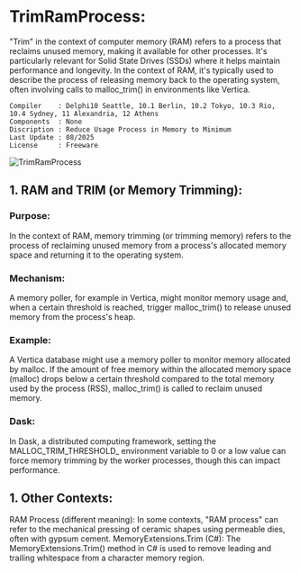# TrimRamProcess:

"Trim" in the context of computer memory (RAM) refers to a process that reclaims unused memory, making it available for other processes. It's particularly relevant for Solid State Drives (SSDs) where it helps maintain performance and longevity. In the context of RAM, it's typically used to describe the process of releasing memory back to the operating system, often involving calls to malloc_trim() in environments like Vertica. 

```
Compiler    : Delphi10 Seattle, 10.1 Berlin, 10.2 Tokyo, 10.3 Rio, 10.4 Sydney, 11 Alexandria, 12 Athens
Components  : None
Discription : Reduce Usage Process in Memory to Minimum
Last Update : 08/2025
License     : Freeware
```


![TrimRamProcess](https://github.com/user-attachments/assets/e1c22ca5-7f66-448a-a58f-d347d5e2bf9f)


## 1. RAM and TRIM (or Memory Trimming):

### Purpose:
In the context of RAM, memory trimming (or trimming memory) refers to the process of reclaiming unused memory from a process's allocated memory space and returning it to the operating system.

### Mechanism:
A memory poller, for example in Vertica, might monitor memory usage and, when a certain threshold is reached, trigger malloc_trim() to release unused memory from the process's heap.

### Example:
A Vertica database might use a memory poller to monitor memory allocated by malloc. If the amount of free memory within the allocated memory space (malloc) drops below a certain threshold compared to the total memory used by the process (RSS), malloc_trim() is called to reclaim unused memory.

### Dask:
In Dask, a distributed computing framework, setting the MALLOC_TRIM_THRESHOLD_ environment variable to 0 or a low value can force memory trimming by the worker processes, though this can impact performance. 

## 1. Other Contexts:
RAM Process (different meaning):
In some contexts, "RAM process" can refer to the mechanical pressing of ceramic shapes using permeable dies, often with gypsum cement. 
MemoryExtensions.Trim (C#):
The MemoryExtensions.Trim() method in C# is used to remove leading and trailing whitespace from a character memory region. 
